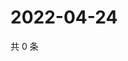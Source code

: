 # 2022-04-24

共 0 条

<!-- BEGIN WEIBO -->
<!-- 最后更新时间 Sun Apr 24 2022 06:00:45 GMT+0800 (China Standard Time) -->

<!-- END WEIBO -->
